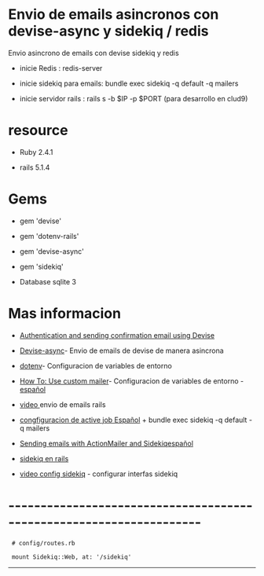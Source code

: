 # Envio de emails asincronos con devise-async y sidekiq / redis



Envio asincrono de emails con devise
sidekiq  y redis 

- inicie Redis : redis-server

- inicie sidekiq para emails: bundle exec sidekiq -q default -q mailers 

- inicie servidor rails : rails s -b $IP -p $PORT (para desarrollo en clud9) 

# resource

* Ruby 2.4.1

* rails 5.1.4

# Gems

* gem 'devise'

* gem 'dotenv-rails'

* gem 'devise-async'

* gem 'sidekiq'

* Database sqlite 3

# Mas informacion 

+ [Authentication and sending confirmation email using Devise ](http://www.bogotobogo.com/RubyOnRails/RubyOnRails_Devise_Authentication_Sending_Confirmation_Email.php)

+ [Devise-async](https://github.com/mhfs/devise-async)- Envio de emails de devise de manera  asincrona

+ [dotenv](https://github.com/bkeepers/dotenv)- Configuracion de variables de entorno

+ [How To: Use custom mailer](https://github.com/plataformatec/devise/wiki/How-To:-Use-custom-mailer)- Configuracion de variables de entorno - [español](https://translate.googleusercontent.com/translate_c?depth=1&hl=es&prev=search&rurl=translate.google.com&sl=en&sp=nmt4&u=https://github.com/plataformatec/devise/wiki/How-To:-Use-custom-mailer&usg=ALkJrhh4gyW5Gnz5yGRObTjXUnPdLrj6xw)


+ [video ](https://www.youtube.com/watch?v=9QCatmBq-R8) envio de emails rails

+ [congfiguracion de active job ](https://github.com/mperham/sidekiq/wiki/Active-Job)[Español](https://translate.googleusercontent.com/translate_c?depth=1&hl=es&prev=search&rurl=translate.google.com&sl=en&sp=nmt4&u=https://gist.github.com/maxivak/690e6c353f65a86a4af9&usg=ALkJrhiEWo2J-bIbtmbfpRHYx4deN7-DMg) + bundle exec sidekiq -q default -q mailers 

+ [Sending emails with ActionMailer and Sidekiq](https://gist.github.com/maxivak/690e6c353f65a86a4af9)[español](https://translate.googleusercontent.com/translate_c?depth=1&hl=es&prev=search&rurl=translate.google.com&sl=en&sp=nmt4&u=https://gist.github.com/maxivak/690e6c353f65a86a4af9&usg=ALkJrhiEWo2J-bIbtmbfpRHYx4deN7-DMg)

+ [sidekiq en rails](https://github.com/mperham/sidekiq/wiki/Getting-Started)

+ [video config sidekiq](https://www.youtube.com/watch?v=iIXLt24f8Mg&t=132s) - configurar interfas sidekiq 


# --------------------------------------------------------------------

     # config/routes.rb
     
     mount Sidekiq::Web, at: '/sidekiq'
     
  ----------------------------------------------------------------- 


